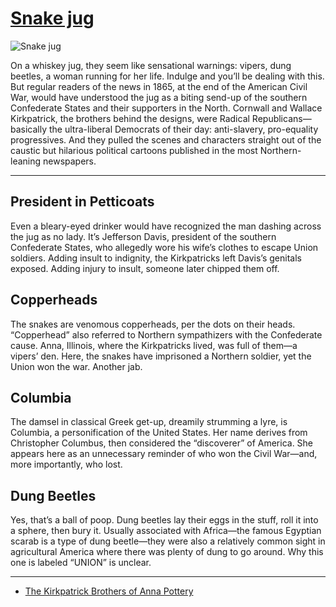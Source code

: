 # [Snake jug](http://artstories.artsmia.org/#/o/91467)
![Snake jug](http://api.artsmia.org/images/91467/large.jpg)

On a whiskey jug, they seem like sensational warnings: vipers, dung beetles, a woman running for her life. Indulge and you’ll be dealing with this. But regular readers of the news in 1865, at the end of the American Civil War, would have understood the jug as a biting send-up of the southern Confederate States and their supporters in the North. Cornwall and Wallace Kirkpatrick, the brothers behind the designs, were Radical Republicans—basically the ultra-liberal Democrats of their day: anti-slavery, pro-equality progressives. And they pulled the scenes and characters straight out of the caustic but hilarious political cartoons published in the most Northern-leaning newspapers.

---

## President in Petticoats

Even a bleary-eyed drinker would have recognized the man dashing across the jug as no lady. It’s Jefferson Davis, president of the southern Confederate States, who allegedly wore his wife’s clothes to escape Union soldiers. Adding insult to indignity, the Kirkpatricks left Davis’s genitals exposed. Adding injury to insult, someone later chipped them off.

## Copperheads

The snakes are venomous copperheads, per the dots on their heads. “Copperhead” also referred to Northern sympathizers with the Confederate cause. Anna, Illinois, where the Kirkpatricks lived, was full of them—a vipers’ den. Here, the snakes have imprisoned a Northern soldier, yet the Union won the war. Another jab.

## Columbia

The damsel in classical Greek get-up, dreamily strumming a lyre, is Columbia, a personification of the United States. Her name derives from Christopher Columbus, then considered the “discoverer” of America. She appears here as an unnecessary reminder of who won the Civil War—and, more importantly, who lost. 

## Dung Beetles

Yes, that’s a ball of poop. Dung beetles lay their eggs in the stuff, roll it into a sphere, then bury it. Usually associated with Africa—the famous Egyptian scarab is a type of dung beetle—they were also a relatively common sight in agricultural America where there was plenty of dung to go around. Why this one is labeled “UNION” is unclear.

---

* [The Kirkpatrick Brothers of Anna Pottery](../stories/the-kirkpatrick-brothers-of-anna-pottery.md)
